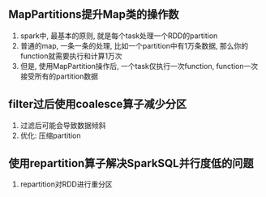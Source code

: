 ## MapPartitions提升Map类的操作数
1. spark中, 最基本的原则, 就是每个task处理一个RDD的partition
2. 普通的map, 一条一条的处理, 比如一个partition中有1万条数据, 那么你的function就需要执行和计算1万次
3. 但是, 使用MapPartition操作后, 一个task仅执行一次function, function一次接受所有的partition数据

## filter过后使用coalesce算子减少分区
1. 过滤后可能会导致数据倾斜
2. 优化: 压缩partition

## 使用repartition算子解决SparkSQL并行度低的问题
1. repartition对RDD进行重分区